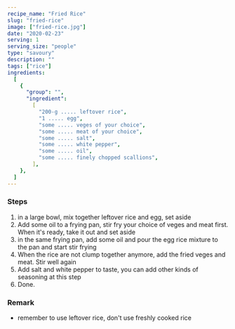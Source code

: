 ```yaml
---
recipe_name: "Fried Rice"
slug: "fried-rice"
image: ["fried-rice.jpg"]
date: "2020-02-23"
serving: 1
serving_size: "people"
type: "savoury"
description: ""
tags: ["rice"]
ingredients:
  [
    {
      "group": "",
      "ingredient":
        [
          "200-g ..... leftover rice",
          "1 ..... egg",
          "some ..... veges of your choice",
          "some ..... meat of your choice",
          "some ..... salt",
          "some ..... white pepper",
          "some ..... oil",
          "some ..... finely chopped scallions",
        ],
    },
  ]
---
```


### Steps

1. in a large bowl, mix together leftover rice and egg, set aside
2. Add some oil to a frying pan, stir fry your choice of veges and meat first. When it's ready, take it out and set aside
3. in the same frying pan, add some oil and pour the egg rice mixture to the pan and start stir frying
4. When the rice are not clump together anymore, add the fried veges and meat. Stir well again
5. Add salt and white pepper to taste, you can add other kinds of seasoning at this step
6. Done.

### Remark

- remember to use leftover rice, don't use freshly cooked rice
